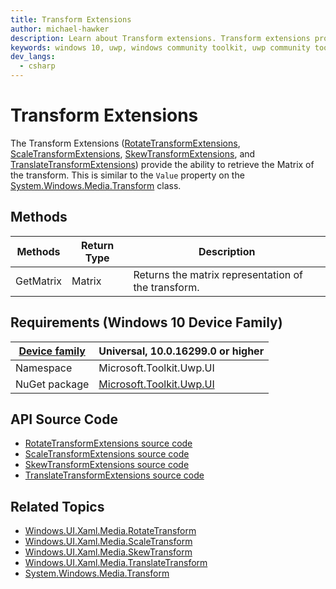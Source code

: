 ```yaml
---
title: Transform Extensions
author: michael-hawker
description: Learn about Transform extensions. Transform extensions provide the ability to retrieve the Matrix of the transform.
keywords: windows 10, uwp, windows community toolkit, uwp community toolkit, uwp toolkit, Extensions, matrix, transform, rotate, skew, scale, RotateTransform, Value, ScaleTransform, SkewTransform, TranslateTransform
dev_langs:
  - csharp
---
```


# Transform Extensions

The Transform Extensions ([RotateTransformExtensions](/dotnet/api/microsoft.toolkit.uwp.ui.extensions.rotatetransformextensions), [ScaleTransformExtensions](/dotnet/api/microsoft.toolkit.uwp.ui.extensions.scaletransformextensions), [SkewTransformExtensions](/dotnet/api/microsoft.toolkit.uwp.ui.extensions.skewtransformextensions), and [TranslateTransformExtensions](/dotnet/api/microsoft.toolkit.uwp.ui.extensions.translatetransformextensions)) provide the ability to retrieve the Matrix of the transform.  This is similar to the `Value` property on the [System.Windows.Media.Transform](/dotnet/api/system.windows.media.transform) class.

## Methods

| Methods | Return Type | Description |
| -- | -- | -- |
| GetMatrix | Matrix | Returns the matrix representation of the transform. |

## Requirements (Windows 10 Device Family)

| [Device family](/windows/uwp/get-started/universal-application-platform-guide) | Universal, 10.0.16299.0 or higher |
| --- | --- |
| Namespace | Microsoft.Toolkit.Uwp.UI |
| NuGet package | [Microsoft.Toolkit.Uwp.UI](https://www.nuget.org/packages/Microsoft.Toolkit.Uwp.UI/) |

## API Source Code

- [RotateTransformExtensions source code](https://github.com/windows-toolkit/WindowsCommunityToolkit/blob/rel/7.0.0/Microsoft.Toolkit/Extensions/Media/RotateTransformExtensions.cs)
- [ScaleTransformExtensions source code](https://github.com/windows-toolkit/WindowsCommunityToolkit/blob/rel/7.0.0/Microsoft.Toolkit/Extensions/Media/ScaleTransformExtensions.cs)
- [SkewTransformExtensions source code](https://github.com/windows-toolkit/WindowsCommunityToolkit/blob/rel/7.0.0/Microsoft.Toolkit/Extensions/Media/SkewTransformExtensions.cs)
- [TranslateTransformExtensions source code](https://github.com/windows-toolkit/WindowsCommunityToolkit/blob/rel/7.0.0/Microsoft.Toolkit/Extensions/Media/TranslateTransformExtensions.cs)

## Related Topics

- [Windows.UI.Xaml.Media.RotateTransform](/uwp/api/Windows.UI.Xaml.Media.RotateTransform)
- [Windows.UI.Xaml.Media.ScaleTransform](/uwp/api/Windows.UI.Xaml.Media.ScaleTransform)
- [Windows.UI.Xaml.Media.SkewTransform](/uwp/api/Windows.UI.Xaml.Media.SkewTransform)
- [Windows.UI.Xaml.Media.TranslateTransform](/uwp/api/Windows.UI.Xaml.Media.TranslateTransform)
- [System.Windows.Media.Transform](/dotnet/api/system.windows.media.transform)
